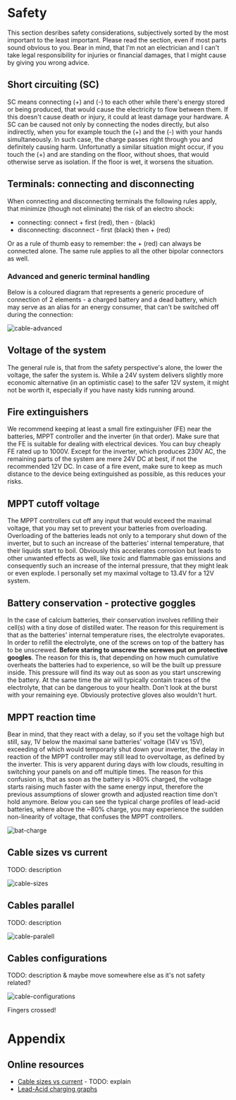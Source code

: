 # Safety
This section desribes safety considerations, subjectively sorted by the most important to the least important. Please read the section, even if most parts sound obvious to you.
Bear in mind, that I'm not an electrician and I can't take legal responsibility for injuries or financial damages, that I might cause by giving you wrong advice. 

## Short circuiting (SC)
SC means connecting (+) and (-) to each other while there's energy stored or being produced, that would cause the electricity to flow between them. 
If this doesn't cause death or injury, it could at least damage your hardware. 
A SC can be caused not only by connecting the nodes directly, but also indirectly, when you for example touch the (+) and the (-) with your hands simultaneously. 
In such case, the charge passes right through you and definitely causing harm.
Unfortunatly a similar situation might occur, if you touch the (+) and are standing on the floor, without shoes, that would otherwise serve as isolation. If the floor is wet, it worsens the situation. 

## Terminals: connecting and disconnecting
When connecting and disconnecting terminals the following rules apply, that minimize (though not eliminate) the risk of an electro shock: 
- connecting: connect + first (red), then - (black)
- disconnecting: disconnect - first (black) then + (red)

Or as a rule of thumb easy to remember: the + (red) can always be connected alone.
The same rule applies to all the other bipolar connectors as well.

### Advanced and generic terminal handling
Below is a coloured diagram that represents a generic procedure of connection of 2 elements - 
a charged battery and a dead battery, which may serve as an alias for an energy consumer, that can't be switched off during the connection:

![cable-advanced](screenshots/cable-advanced.jpg)


## Voltage of the system
The general rule is, that from the safety perspective's alone, the lower the voltage, the safer the system is.
While a 24V system delivers slightly more economic alternative (in an optimistic case) to the safer 12V system, it might not be worth it, especially if you have nasty kids running around.

## Fire extinguishers
We recommend keeping at least a small fire extinguisher (FE) near the batteries, MPPT controller and the inverter (in that order). 
Make sure that the FE is suitable for dealing with electrical devices. You can buy cheaply FE rated up to 1000V. 
Except for the inverter, which produces 230V AC, the remaining parts of the system are mere 24V DC at best, if not the recommended 12V DC.
In case of a fire event, make sure to keep as much distance to the device being extinguished as possible, as this reduces your risks.

## MPPT cutoff voltage
The MPPT controllers cut off any input that would exceed the maximal voltage, that you may set to prevent your batteries from overloading.
Overloading of the batteries leads not only to a temporary shut down of the inverter, but to such an increase of the batteries' internal temperature, that their liquids start to boil. 
Obviously this accelerates corrosion but leads to other unwanted effects as well, like toxic and flammable gas emissions and consequently such an increase of the internal pressure, that they might leak or even explode.
I personally set my maximal voltage to 13.4V for a 12V system.

## Battery conservation - protective goggles
In the case of calcium batteries, their conservation involves refilling their cell(s) with a tiny dose of distilled water.
The reason for this requirement is that as the batteries' internal temperature rises, the electrolyte evaporates.
In order to refill the electrolyte, one of the screws on top of the battery has to be unscrewed. 
**Before staring to unscrew the screwes put on protective googles**.
The reason for this is, that depending on how much cumulative overheats the batteries had to experience, so will be the built up pressure inside. 
This pressure will find its way out as soon as you start unscrewing the battery.
At the same time the air will typically contain traces of the electrolyte, that can be dangerous to your health.
Don't look at the burst with your remaining eye.
Obviously protective gloves also wouldn't hurt.


## MPPT reaction time
Bear in mind, that they react with a delay, so if you set the voltage high but still, say, 1V below the maximal sane batteries' voltage (14V vs 15V), exceeding of which would temporarly shut down your inverter, the delay in reaction of the MPPT controller may still lead to overvoltage, as defined by the inverter. 
This is very apparent during days with low clouds, resulting in switching your panels on and off multiple times. 
The reason for this confusion is, that as soon as the battery is >80% charged, the voltage starts raising much faster with the same energy input, therefore the previous assumptions of slower growth and adjusted reaction time don't hold anymore.
Below you can see the typical charge profiles of lead-acid batteries, where above the ~80% charge, you may experience the sudden non-linearity of voltage, that confuses the MPPT controllers.

![bat-charge](../data/voltage-2-soc-charge.png)

## Cable sizes vs current

TODO: description

![cable-sizes](screenshots/cable-load-length.jpg)

## Cables parallel

TODO: description

![cable-paralell](screenshots/cable-paralell.jpg)

## Cables configurations

TODO: description & maybe move somewhere else as it's not safety related?

![cable-configurations](screenshots/cable-configurations.jpg)


Fingers crossed!

# Appendix
## Online resources
- [Cable sizes vs current](https://www.spwales.com/cable-size-current-rating-chart) - TODO: explain
- [Lead-Acid charging graphs](http://www.scubaengineer.com/documents/lead_acid_battery_charging_graphs.pdf)
